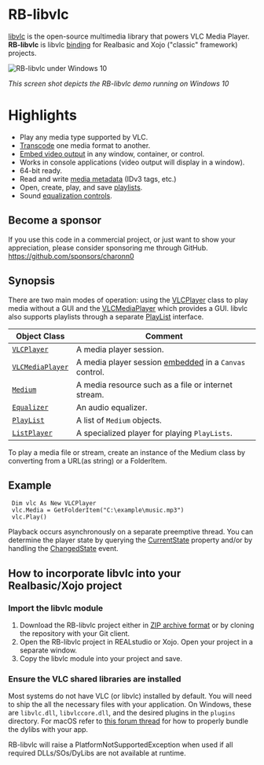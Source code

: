# RB-libvlc
[libvlc](https://www.videolan.org/vlc/libvlc.html) is the open-source multimedia library that powers VLC Media Player. **RB-libvlc** is libvlc [binding](http://en.wikipedia.org/wiki/Language_binding) for Realbasic and Xojo ("classic" framework) projects.

![RB-libvlc under Windows 10](https://i.imgur.com/KsgRxUY.png)

_This screen shot depicts the RB-libvlc demo running on Windows 10_

# Highlights
* Play any media type supported by VLC.
* [Transcode](https://github.com/charonn0/RB-libvlc/wiki/libvlc.Medium.AddOption#example) one media format to another.
* [Embed video output](https://github.com/charonn0/RB-libvlc/wiki/libvlc.VLCPlayer.EmbedWithin) in any window, container, or control.
* Works in console applications (video output will display in a window).
* 64-bit ready.
* Read and write [media metadata](https://github.com/charonn0/RB-libvlc/wiki/libvlc.VLCPlayer.MetaData) (IDv3 tags, etc.)
* Open, create, play, and save [playlists](https://github.com/charonn0/RB-libvlc/wiki/libvlc.Playlist).
* Sound [equalization controls](https://github.com/charonn0/RB-libvlc/wiki/libvlc.Equalizer).

## Become a sponsor
If you use this code in a commercial project, or just want to show your appreciation, please consider sponsoring me through GitHub. https://github.com/sponsors/charonn0

## Synopsis
There are two main modes of operation: using the [VLCPlayer](https://github.com/charonn0/RB-libvlc/wiki/libvlc.VLCPlayer) class to play media without a GUI and the [VLCMediaPlayer](https://github.com/charonn0/RB-libvlc/wiki/libvlc.VLCMediaPlayer) which provides a GUI. libvlc also supports playlists through a separate [PlayList](https://github.com/charonn0/RB-libvlc/wiki/libvlc.PlayList) interface.

|Object Class|Comment|
|------------|-------|
|[`VLCPlayer`](https://github.com/charonn0/RB-libvlc/wiki/libvlc.VLCPlayer)|A media player session.| 
|[`VLCMediaPlayer`](https://github.com/charonn0/RB-libvlc/wiki/libvlc.VLCMediaPlayer)|A media player session [embedded](https://github.com/charonn0/RB-libvlc/wiki/libvlc.VLCPlayer.EmbedWithin) in a `Canvas` control.| 
|[`Medium`](https://github.com/charonn0/RB-libvlc/wiki/libvlc.Medium)|A media resource such as a file or internet stream.|
|[`Equalizer`](https://github.com/charonn0/RB-libvlc/wiki/libvlc.Equalizer)|An audio equalizer.|
|[`PlayList`](https://github.com/charonn0/RB-libvlc/wiki/libvlc.PlayList)|A list of `Medium` objects.|
|[`ListPlayer`](https://github.com/charonn0/RB-libvlc/wiki/libvlc.ListPlayer)|A specialized player for playing `PlayLists`.|

To play a media file or stream, create an instance of the Medium class by converting from a URL(as string) or a FolderItem.

## Example
```realbasic
 Dim vlc As New VLCPlayer
 vlc.Media = GetFolderItem("C:\example\music.mp3")
 vlc.Play()
```
Playback occurs asynchronously on a separate preemptive thread. You can determine the player state by querying the [CurrentState](https://github.com/charonn0/RB-libvlc/wiki/libvlc.VLCPlayer.CurrentState) property and/or by handling the [ChangedState](https://github.com/charonn0/RB-libvlc/wiki/libvlc.VLCPlayer.ChangedState) event.

## How to incorporate libvlc into your Realbasic/Xojo project
### Import the libvlc module
1. Download the RB-libvlc project either in [ZIP archive format](https://github.com/charonn0/RB-libvlc/archive/master.zip) or by cloning the repository with your Git client.
2. Open the RB-libvlc project in REALstudio or Xojo. Open your project in a separate window.
3. Copy the libvlc module into your project and save.

### Ensure the VLC shared libraries are installed
Most systems do not have VLC (or libvlc) installed by default. You will need to ship the all the necessary files with your application. On Windows, these are `libvlc.dll`, `libvlccore.dll`, and the desired plugins in the `plugins` directory. For macOS refer to [this forum thread](https://forum.xojo.com/t/libvlc-macos-64bit/58798/9) for how to properly bundle the dylibs with your app.

RB-libvlc will raise a PlatformNotSupportedException when used if all required DLLs/SOs/DyLibs are not available at runtime. 
